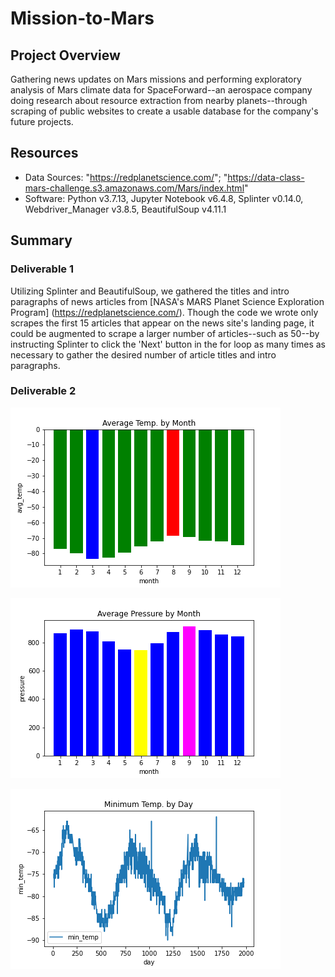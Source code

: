 # Mission-to-Mars
## Project Overview
Gathering news updates on Mars missions and performing exploratory analysis of Mars climate data for SpaceForward--an aerospace company doing research about resource extraction from nearby planets--through scraping of public websites to create a usable database for the company's future projects.
## Resources
  - Data Sources: "https://redplanetscience.com/"; "https://data-class-mars-challenge.s3.amazonaws.com/Mars/index.html"
  - Software: Python v3.7.13, Jupyter Notebook v6.4.8, Splinter v0.14.0, Webdriver_Manager v3.8.5, BeautifulSoup v4.11.1
## Summary
### Deliverable 1
Utilizing Splinter and BeautifulSoup, we gathered the titles and intro paragraphs of news articles from [NASA's MARS Planet Science Exploration Program] (https://redplanetscience.com/). Though the code we wrote only scrapes the first 15 articles that appear on the news site's landing page, it could be augmented to scrape a larger number of articles--such as 50--by instructing Splinter to click the 'Next' button in the for loop as many times as necessary to gather the desired number of article titles and intro paragraphs.

### Deliverable 2

![Avg_Temp_by_Month](https://github.com/Jay-ni13/Mission-to-Mars/blob/main/Images/avg_temp_by_month.png)

![Avg_Pressure_by_Month](https://github.com/Jay-ni13/Mission-to-Mars/blob/main/Images/avg_pressure_by_month.png)

![Minimun_Temp_by_Day](https://github.com/Jay-ni13/Mission-to-Mars/blob/main/Images/minimum_temp_by_day.png)
